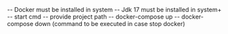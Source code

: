 -- Docker must be installed in system
-- Jdk 17 must be installed in system+
-- start cmd 
-- provide project path
-- docker-compose up 
-- docker-compose down (command to be executed in case stop docker)
